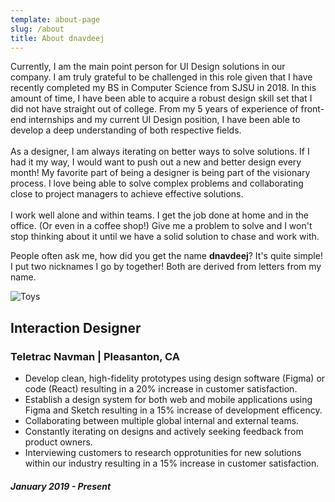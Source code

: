 ```yaml
---
template: about-page
slug: /about
title: About dnavdeej
---
```

Currently, I am the main point person for UI Design solutions in our company. I am truly grateful to be challenged in this role given that I have recently completed my BS in Computer Science from SJSU in 2018. In this amount of time, I have been able to acquire a robust design skill set that I did not have straight out of college. From my 5 years of experience of front-end internships and my current UI Design position, I have been able to develop a deep understanding of both respective fields.\
\
As a designer, I am always iterating on better ways to solve solutions. If I had it my way, I would want to push out a new and better design every month! My favorite part of being a designer is being part of the visionary process. I love being able to solve complex problems and collaborating close to project managers to achieve effective solutions.\
\
I work well alone and within teams. I get the job done at home and in the office. (Or even in a coffee shop!) Give me a problem to solve and I won't stop thinking about it until we have a solid solution to chase and work with.

People often ask me, how did you get the name **dnavdeej**? It's quite simple! I put two nicknames I go by together! Both are derived from letters from my name.

![Toys](/assets/vanessa-bucceri-gdirwiyama8-unsplash.jpg "Toys")



## Interaction Designer

### Teletrac Navman | Pleasanton, CA

* Develop clean, high-fidelity prototypes using design software (Figma) or code (React) resulting in a 20% increase in customer satisfaction.
* Establish a design system for both web and mobile applications using Figma and Sketch resulting in a 15% increase of development efficency.
* Collaborating between multiple global internal and external teams.
* Constantly iterating on designs and actively seeking feedback from product owners.
* Interviewing customers to research opprotunities for new solutions within our industry resulting in a 15% increase in customer satisfaction. 

##### January 2019 - Present